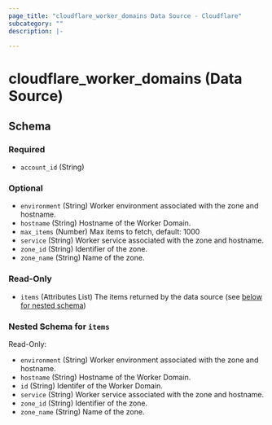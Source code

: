 ```yaml
---
page_title: "cloudflare_worker_domains Data Source - Cloudflare"
subcategory: ""
description: |-
  
---
```


# cloudflare_worker_domains (Data Source)




<!-- schema generated by tfplugindocs -->
## Schema

### Required

- `account_id` (String)

### Optional

- `environment` (String) Worker environment associated with the zone and hostname.
- `hostname` (String) Hostname of the Worker Domain.
- `max_items` (Number) Max items to fetch, default: 1000
- `service` (String) Worker service associated with the zone and hostname.
- `zone_id` (String) Identifier of the zone.
- `zone_name` (String) Name of the zone.

### Read-Only

- `items` (Attributes List) The items returned by the data source (see [below for nested schema](#nestedatt--items))

<a id="nestedatt--items"></a>
### Nested Schema for `items`

Read-Only:

- `environment` (String) Worker environment associated with the zone and hostname.
- `hostname` (String) Hostname of the Worker Domain.
- `id` (String) Identifer of the Worker Domain.
- `service` (String) Worker service associated with the zone and hostname.
- `zone_id` (String) Identifier of the zone.
- `zone_name` (String) Name of the zone.


